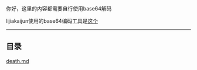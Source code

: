 你好，这里的内容都需要自行使用base64解码

lijiakaijun使用的base64编码工具是[这个](https://base64.us/)

---

## 目录

[death.md](https://github.com/lijiajunljj/lijia.ml/blob/main/base64/death.md)
